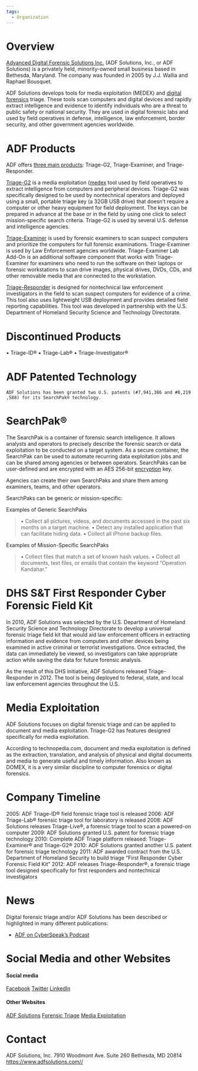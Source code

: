 ```yaml
---
tags:
  - Organization
---
```

# Overview

[Advanced Digital Forensic Solutions Inc.](https://www.adfsolutions.com/)
(ADF Solutions, Inc., or ADF Solutions) is a privately held, minority-owned
small business based in Bethesda, Maryland. The company was founded in 2005 by
J.J. Wallia and Raphael Bousquet.

ADF Solutions develops tools for media exploitation (MEDEX) and [digital
forensics](digital_forensics.md) triage. These tools scan
computers and digital devices and rapidly extract intelligence and
evidence to identify individuals who are a threat to public safety or
national security. They are used in digital forensic labs and used by
field operatives in defense, intelligence, law enforcement, border
security, and other government agencies worldwide.

# ADF Products

ADF offers [three main
products](https://www.adfsolutions.com//products/): Triage-G2,
Triage-Examiner, and Triage-Responder.

[Triage-G2](https://www.adfsolutions.com/triage-g2) is a media
exploitation ([medex](medex.md) tool used by field operatives
to extract intelligence from computers and peripheral devices. Triage-G2
was specifically designed to be used by nontechnical operators and
deployed using a small, portable triage key (a 32GB USB drive) that
doesn’t require a computer or other heavy equipment for field
deployment. The keys can be prepared in advance at the base or in the
field by using one click to select mission-specific search criteria.
Triage-G2 is used by several U.S. defense and intelligence agencies.

[Triage-Examiner](https://www.adfsolutions.com/triage-investigator)
is used by forensic examiners to scan suspect computers and prioritize
the computers for full forensic examinations. Triage-Examiner is used by
Law Enforcement agencies worldwide.
Triage-Examiner Lab Add-On is an additional software component that
works with Triage-Examiner for examiners who need to run the software on
their laptops or forensic workstations to scan drive images, physical
drives, DVDs, CDs, and other removable media that are connected to the
workstation.

[Triage-Responder](https://www.adfsolutions.com/triage-investigator) is
designed for nontechnical law enforcement investigators in the field to
scan suspect computers for evidence of a crime. This tool also uses
lightweight USB deployment and provides detailed field reporting
capabilities. This tool was developed in partnership with the U.S.
Department of Homeland Security Science and Technology Directorate.

# Discontinued Products

• Triage-ID®
• Triage-Lab®
• Triage-Investigator®

# ADF Patented Technology

`ADF Solutions has been granted two U.S. patents (#7,941,386 and #8,219,588) for its SearchPak® technology.`

# SearchPak®

The SearchPak is a container of forensic search intelligence. It allows
analysts and operators to precisely describe the forensic search or data
exploitation to be conducted on a target system. As a secure container,
the SearchPak can be used to automate recurring data exploitation jobs
and can be shared among agencies or between operators. SearchPaks can be
user-defined and are encrypted with an AES 256-bit
[encryption](encryption.md) key.

Agencies can create their own SearchPaks and share them among examiners,
teams, and other operators.

SearchPaks can be generic or mission-specific:

Examples of Generic SearchPaks

> • Collect all pictures, videos, and documents accessed in the past six
> months on a target machine.
> • Detect any installed application that can facilitate hiding data.
> • Collect all iPhone backup files.

Examples of Mission-Specific SearchPaks

> • Collect files that match a set of known hash values.
> • Collect all documents, text files, or emails that contain the
> keyword “Operation Kandahar.”

# DHS S&T First Responder Cyber Forensic Field Kit

In 2010, ADF Solutions was selected by the U.S. Department of Homeland
Security Science and Technology Directorate to develop a universal
forensic triage field kit that would aid law enforcement officers in
extracting information and evidence from computers and other devices
being examined in active criminal or terrorist investigations. Once
extracted, the data can immediately be viewed, so investigators can take
appropriate action while saving the data for future forensic analysis.

As the result of this DHS initiative, ADF Solutions released
Triage-Responder in 2012. The tool is being deployed to federal, state,
and local law enforcement agencies throughout the U.S.

# Media Exploitation

ADF Solutions focuses on digital forensic triage and can be applied to
document and media exploitation. Triage-G2 has features designed
specifically for media exploitation.

According to technopedia.com, document and media exploitation is defined
as the extraction, translation, and analysis of physical and digital
documents and media to generate useful and timely information. Also
known as DOMEX, it is a very similar discipline to computer forensics or
digital forensics.

# Company Timeline

2005: ADF Triage-ID® field forensic triage tool is released
2006: ADF Triage-Lab® forensic triage tool for laboratory is released
2008: ADF Solutions releases Triage-Live®, a forensic triage tool to
scan a powered-on computer
2009: ADF Solutions granted U.S. patent for forensic triage technology
2010: Complete ADF Triage platform released: Triage-Examiner® and
Triage-G2®
2010: ADF Solutions granted another U.S. patent for forensic triage
technology
2011: ADF awarded contract from the U.S. Department of Homeland Security
to build triage “First Responder Cyber Forensic Field Kit”
2012: ADF releases Triage-Responder®, a forensic triage tool designed
specifically for first responders and nontechnical investigators

# News

Digital forensic triage and/or ADF Solutions has been described or
highlighted in many different publications:

* [ADF on CyberSpeak’s Podcast](https://cyberspeak.libsyn.com/cyber-speak-november-1-2010http-adfsolutions-com-)

# Social Media and other Websites

<H4>

Social media

</H4>

[Facebook](https://www.facebook.com/adfsolutions)
[Twitter](https://twitter.com/adfsolutions)
[LinkedIn](http://www.linkedin.com/company/247174?goback=%2Efcs_GLHD_adf+solutions_false_*2_*2_*2_*2_*2_*2_*2_*2_*2_*2_*2_*2&trk=ncsrch_hits)

<H4>

Other Websites

</H4>

[ADF Solutions](https://www.adfsolutions.com/)
[Forensic Triage](https://www.adfsolutions.com/free-trial-forensic-triage)
[Media Exploitation](https://www.adfsolutions.com/free-trial-forensic-triage)

# Contact

ADF Solutions, Inc.
7910 Woodmont Ave. Suite 260
Bethesda, MD 20814
<https://www.adfsolutions.com//>
